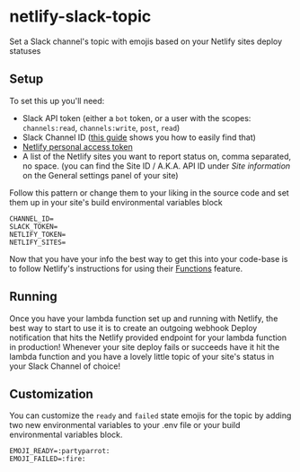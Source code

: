 # netlify-slack-topic
Set a Slack channel's topic with emojis based on your Netlify sites deploy statuses

## Setup

To set this up you'll need:

- Slack API token (either a `bot` token, or a user with the scopes: `channels:read`, `channels:write`, `post`, `read`)
- Slack Channel ID ([this guide](https://stackoverflow.com/questions/40940327/what-is-the-simplest-way-to-find-a-slack-team-id-and-a-channel-id) shows you how to easily find that)
- [Netlify personal access token](https://app.netlify.com/account/applications/personal)
- A list of the Netlify sites you want to report status on, comma separated, no space. (you can find the Site ID / A.K.A. API ID under *Site information* on the General settings panel of your site)

Follow this pattern or change them to your liking in the source code and set them up in your site's build environmental variables block

```
CHANNEL_ID=
SLACK_TOKEN=
NETLIFY_TOKEN=
NETLIFY_SITES=
```

Now that you have your info the best way to get this into your code-base is to follow Netlify's instructions for using their [Functions](https://www.netlify.com/docs/functions/) feature.

## Running

Once you have your lambda function set up and running with Netlify, the best way to start to use it is to create an outgoing webhook Deploy notification that hits the Netlify provided endpoint for your lambda function in production! Whenever your site deploy fails or succeeds have it hit the lambda function and you have a lovely little topic of your site's status in your Slack Channel of choice!

## Customization

You can customize the `ready` and `failed` state emojis for the topic by adding two new environmental variables to your .env file or your build environmental variables block.

```
EMOJI_READY=:partyparrot:
EMOJI_FAILED=:fire:
```